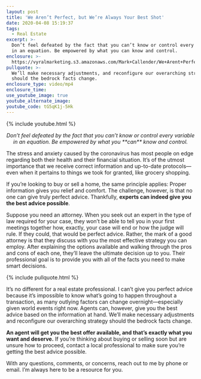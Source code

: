 ```yaml
---
layout: post
title: 'We Aren’t Perfect, but We’re Always Your Best Shot'
date: 2020-04-08 15:19:37
tags:
  - Real Estate
excerpt: >-
  Don’t feel defeated by the fact that you can’t know or control every variable
  in an equation. Be empowered by what you can know and control.
enclosure: >-
  https://vyralmarketing.s3.amazonaws.com/Mark+Callender/We+Arent+Perfect%2C+but+Were+Always+Your+Best+Shot.mp4
pullquote: >-
  We’ll make necessary adjustments, and reconfigure our overarching strategy
  should the bedrock facts change.
enclosure_type: video/mp4
enclosure_time:
use_youtube_image: true
youtube_alternate_image:
youtube_code: tG5qK1j-5Hk
---
```


{% include youtube.html %}

<p style="text-align: center;"><em>Don’t feel defeated by the fact that you can’t know or control every variable in an equation. Be empowered by what you **can** know and control.</em></p>

The stress and anxiety caused by the coronavirus has most people on edge regarding both their health and their financial situation. It’s of the utmost importance that we receive correct information and up-to-date protocols—even when it pertains to things we took for granted, like grocery shopping.&nbsp;

If you’re looking to buy or sell a home, the same principle applies: Proper information gives you relief and comfort. The challenge, however, is that no one can give truly perfect advice. Thankfully, **experts can indeed give you the best advice possible**.&nbsp;

Suppose you need an attorney. When you seek out an expert in the type of law required for your case, they won’t be able to tell you in your first meetings together how, exactly, your case will end or how the judge will rule. If they could, that would be perfect advice. Rather, the mark of a good attorney is that they discuss with you the most effective strategy you can employ. After explaining the options available and walking through the pros and cons of each one, they’ll leave the ultimate decision up to you. Their professional goal is to provide you with all of the facts you need to make smart decisions.&nbsp;

{% include pullquote.html %}

It’s no different for a real estate professional. I can’t give you perfect advice because it’s impossible to know what’s going to happen throughout a transaction, as many outlying factors can change overnight—especially given world events right now. Agents can, however, give you the best advice based on the information at hand. We’ll make necessary adjustments and reconfigure our overarching strategy should the bedrock facts change.&nbsp;

**An agent will get you the best offer available, and that’s exactly what you want and deserve.** If you’re thinking about buying or selling soon but are unsure how to proceed, contact a local professional to make sure you’re getting the best advice possible.&nbsp;

With any questions, comments, or concerns, reach out to me by phone or email. I’m always here to be a resource for you.&nbsp;